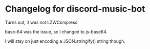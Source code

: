 # Changelog for discord-music-bot

Turns out, it was not LZWCompress.

base-64 was the issue, so i changed to js-base64.

I will stay on just encoding a JSON.stringify() string though.